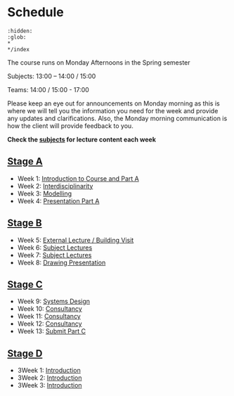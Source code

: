 # Schedule

```{toctree}
:hidden:
:glob:
*
*/index
```


The course runs on Monday Afternoons in the Spring semester 

Subjects: 13:00 – 14:00 / 15:00 

Teams: 14:00 / 15:00 - 17:00 

Please keep an eye out for announcements on Monday morning as this is where we will tell you the information you need for the week and provide any updates and clarifications. Also, the Monday morning communication is how the client will provide feedback to you. 

**Check the [subjects](../Subject) for lecture content each week**

## [Stage A](/41936/Assignments/A)
* Week 1: [Introduction to Course and Part A](01.md)
* Week 2: [Interdisciplinarity](02.md)
* Week 3: [Modelling](03.md)
* Week 4: [Presentation Part A](04.md)
  
## [Stage B](/41936/Assignments/B)
* Week 5: [External Lecture / Building Visit](05.md)
* Week 6: [Subject Lectures](06.md)
* Week 7: [Subject Lectures](07.md)
* Week 8: [Drawing Presentation](08.md)
  
## [Stage C](/41936/Assignments/C)
* Week 9: [Systems Design](09.md)
* Week 10: [Consultancy](10.md)
* Week 11: [Consultancy](11.md)
* Week 12: [Consultancy](12.md)
* Week 13: [Submit Part C](13.md)

## [Stage D](/41936/Assignments/D)
* 3Week 1: [Introduction](14.md)
* 3Week 2: [Introduction](15.md)
* 3Week 3: [Introduction](16.md)

